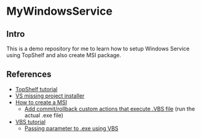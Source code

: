 # MyWindowsService

## Intro

This is a demo repository for me to learn how to setup Windows Service using TopShelf and also create MSI package.

## References

- [TopShelf tutorial](http://docs.topshelf-project.com/en/latest/configuration/quickstart.html)
- [VS missing project installer](https://stackoverflow.com/questions/48475183/missing-visual-studio-installer-in-setup-deployment-category)
- [How to create a MSI](https://www.youtube.com/watch?v=cp2aFNtcZfk&t=256s)
  - [Add commit/rollback custom actions that execute .VBS file](#) (run the actual .exe file)
- [VBS tutorial](https://www.tutorialspoint.com/vbscript/)
  - [Passing parameter to .exe using VBS](https://www.tek-tips.com/viewthread.cfm?qid=657483)